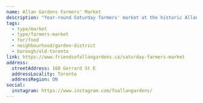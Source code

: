 ```yaml
---
name: Allan Gardens Farmers' Market
description: "Year-round Saturday farmers' market at the historic Allan Gardens, operated by Friends of Allan Gardens."
tags:
  - type/market
  - type/farmers-market
  - for/food
  - neighbourhood/garden-district
  - borough/old-toronto
link: https://www.friendsofallangardens.ca/saturday-farmers-market
address:
  streetAddress: 160 Gerrard St E
  addressLocality: Toronto
  addressRegion: ON
social:
  instagram: https://www.instagram.com/foallangardens/
---
```

